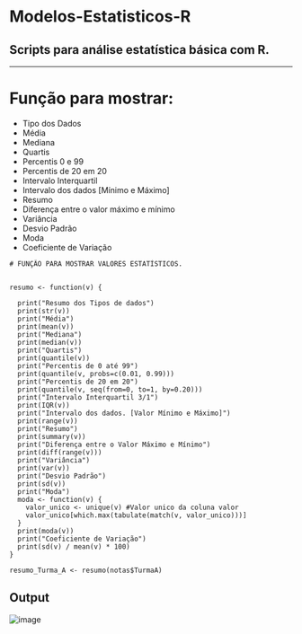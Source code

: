 # Modelos-Estatisticos-R
## Scripts para análise estatística básica com R. 
***

# Função para mostrar:
* Tipo dos Dados
* Média
* Mediana
* Quartis
* Percentis 0 e 99
* Percentis de 20 em 20
* Intervalo Interquartil
* Intervalo dos dados [Mínimo e Máximo]
* Resumo
* Diferença entre o valor máximo e mínimo
* Variância
* Desvio Padrão
* Moda
* Coeficiente de Variação

```
# FUNÇÃO PARA MOSTRAR VALORES ESTATÍSTICOS. 


resumo <- function(v) {
  
  print("Resumo dos Tipos de dados")
  print(str(v))
  print("Média")
  print(mean(v))
  print("Mediana")
  print(median(v))
  print("Quartis")
  print(quantile(v))
  print("Percentis de 0 até 99")
  print(quantile(v, probs=c(0.01, 0.99)))
  print("Percentis de 20 em 20")
  print(quantile(v, seq(from=0, to=1, by=0.20)))
  print("Intervalo Interquartil 3/1")
  print(IQR(v))
  print("Intervalo dos dados. [Valor Mínimo e Máximo]")
  print(range(v))
  print("Resumo")
  print(summary(v))
  print("Diferença entre o Valor Máximo e Mínimo")
  print(diff(range(v)))
  print("Variância")
  print(var(v))
  print("Desvio Padrão")
  print(sd(v))
  print("Moda")
  moda <- function(v) {
    valor_unico <- unique(v) #Valor unico da coluna valor
    valor_unico[which.max(tabulate(match(v, valor_unico)))]
  }
  print(moda(v))
  print("Coeficiente de Variação")
  print(sd(v) / mean(v) * 100)
}

resumo_Turma_A <- resumo(notas$TurmaA)
```

## Output
![image](https://user-images.githubusercontent.com/90532605/193432754-f5f8563c-a9b1-4236-bd26-de274cfd8da0.png)
